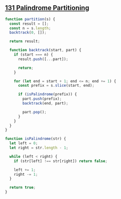 ## [131 Palindrome Partitioning](https://leetcode.com/problems/palindrome-partitioning/description/)

<!-- notecardId: 1744909521689 -->

```js
function partition(s) {
  const result = [];
  const n = s.length;
  backtrack(0, []);

  return result;

  function backtrack(start, part) {
    if (start === n) {
      result.push([...part]);

      return;
    }

    for (let end = start + 1; end <= n; end += 1) {
      const prefix = s.slice(start, end);

      if (isPalindrome(prefix)) {
        part.push(prefix);
        backtrack(end, part);

        part.pop();
      }
    }
  }
}

function isPalindrome(str) {
  let left = 0;
  let right = str.length - 1;

  while (left < right) {
    if (str[left] !== str[right]) return false;

    left += 1;
    right -= 1;
  }

  return true;
}
```
